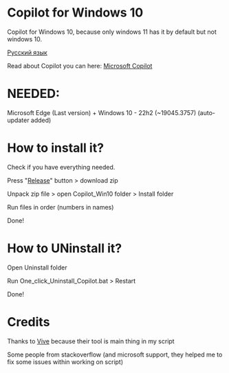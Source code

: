 # Copilot for Windows 10
Copilot for Windows 10, because only windows 11 has it by default but not windows 10.

[Русский язык](README_RU.md)

Read about Copilot you can here: [Microsoft Copilot](https://blogs.microsoft.com/blog/2023/09/21/announcing-microsoft-copilot-your-everyday-ai-companion/)

# NEEDED:
Microsoft Edge (Last version) + Windows 10 - 22h2 (~19045.3757) (auto-updater added)

# How to install it?
Check if you have everything needed.

Press "[Release](https://github.com/Nx0Ri/Copilot_win10/releases/tag/sys-check)" button > download zip

Unpack zip file > open Copilot_Win10 folder > Install folder

Run files in order (numbers in names)

Done!

# How to UNinstall it?

Open Uninstall folder

Run One_click_Uninstall_Copilot.bat > Restart

Done!

# Credits

Thanks to [Vive](https://github.com/thebookisclosed/ViVe) because their tool is main thing in my script

Some people from stackoverflow (and microsoft support, they helped me to fix some issues within working on script)
